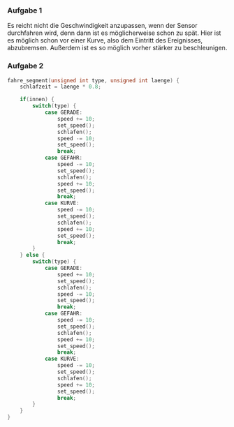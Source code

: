 ### Aufgabe 1

Es reicht nicht die Geschwindigkeit anzupassen, wenn der Sensor
durchfahren wird, denn dann ist es möglicherweise schon zu spät. Hier
ist es möglich schon vor einer Kurve, also dem Eintritt des Ereignisses,
abzubremsen. Außerdem ist es so möglich vorher stärker zu beschleunigen.

### Aufgabe 2

```C
fahre_segment(unsigned int type, unsigned int laenge) {
    schlafzeit = laenge * 0.8;

    if(innen) {
        switch(type) {
            case GERADE:
                speed += 10;
                set_speed();
                schlafen();
                speed -= 10;
                set_speed();
                break;
            case GEFAHR:
                speed -= 10;
                set_speed();
                schlafen();
                speed += 10;
                set_speed();
                break;
            case KURVE:
                speed -= 10;
                set_speed();
                schlafen();
                speed += 10;
                set_speed();
                break;
        }
    } else {
        switch(type) {
            case GERADE:
                speed += 10;
                set_speed();
                schlafen();
                speed -= 10;
                set_speed();
                break;
            case GEFAHR:
                speed -= 10;
                set_speed();
                schlafen();
                speed += 10;
                set_speed();
                break;
            case KURVE:
                speed -= 10;
                set_speed();
                schlafen();
                speed += 10;
                set_speed();
                break;
        }
    }
}
```
